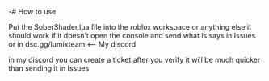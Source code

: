 -# How to use

Put the SoberShader.lua file into the roblox workspace or anything else it should work if it doesn't open the console and send what is says in Issues or in dsc.gg/lumixteam <-- My discord

in my discord you can create a ticket after you verify it will be much quicker than sending it in Issues
